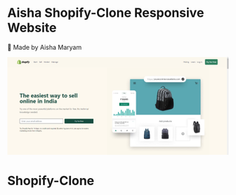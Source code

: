 

# Aisha Shopify-Clone Responsive Website



💙 Made by Aisha Maryam 

![preview img](preview.png)

# Shopify-Clone
